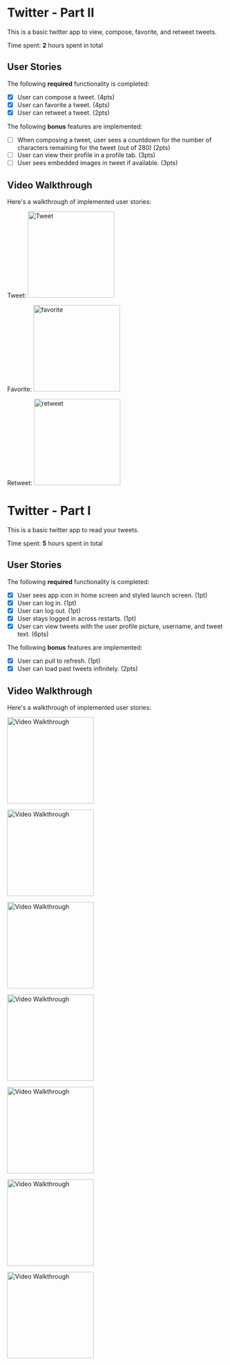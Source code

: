 # Twitter - Part II

This is a basic twitter app to view, compose, favorite, and retweet tweets.

Time spent: **2** hours spent in total

## User Stories

The following **required** functionality is completed:

- [x] User can compose a tweet. (4pts)
- [x] User can favorite a tweet. (4pts)
- [x] User can retweet a tweet. (2pts)

The following **bonus** features are implemented:

- [ ] When composing a tweet, user sees a countdown for the number of characters remaining for the tweet (out of 280) (2pts)
- [ ] User can view their profile in a profile tab. (3pts)
- [ ] User sees embedded images in tweet if available. (3pts)

## Video Walkthrough

Here's a walkthrough of implemented user stories:

Tweet:
<img src='https://i.imgur.com/axKJD9p.gif' title='Tweet' width='200' alt='Tweet' /> <br>

Favorite:
<img src='https://i.imgur.com/PR18OWN.gif' title='favorite' width='200' alt='favorite' /> <br>

Retweet:
<img src='https://i.imgur.com/6YoNPKe.gif' title='retweet' width='200' alt='retweet' /> <br>


# Twitter - Part I

This is a basic twitter app to read your tweets.

Time spent: **5** hours spent in total

## User Stories

The following **required** functionality is completed:

- [x] User sees app icon in home screen and styled launch screen. (1pt)
- [x] User can log in. (1pt)
- [x] User can log out. (1pt)
- [x] User stays logged in across restarts. (1pt)
- [x] User can view tweets with the user profile picture, username, and tweet text. (6pts)

The following **bonus** features are implemented:

- [x] User can pull to refresh. (1pt)
- [x] User can load past tweets infinitely. (2pts)

## Video Walkthrough

Here's a walkthrough of implemented user stories:

<img src='https://i.imgur.com/HvKb7Fl.jpg' title='App icon' width='200' alt='Video Walkthrough' /> <br>

<img src='https://i.imgur.com/wI9InT0.gif' title='Launch Screen' width='200' alt='Video Walkthrough' /> <br>

<img src='https://i.imgur.com/20BsygY.gif' title='Log in' width='200' alt='Video Walkthrough' /> <br>

<img src='https://i.imgur.com/739IzOI.gif' title='Log out' width='200' alt='Video Walkthrough' /> <br>

<img src='https://i.imgur.com/jpBuRFV.gif' title='Remember log in across restart' width='200' alt='Video Walkthrough' /> <br>

<img src='https://i.imgur.com/Vhmrvvu.gif' title='can refresh' width='200' alt='Video Walkthrough' /> <br>

<img src='https://i.imgur.com/ybUNQ7Q.gif' title='infinite scroll' width='200' alt='Video Walkthrough' /> <br>
